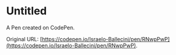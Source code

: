 # Untitled

A Pen created on CodePen.

Original URL: [https://codepen.io/Israelo-Ballecini/pen/RNwpPwP](https://codepen.io/Israelo-Ballecini/pen/RNwpPwP).

